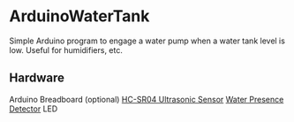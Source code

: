 # ArduinoWaterTank
Simple Arduino program to engage a water pump when a water tank level is low. Useful for humidifiers, etc.

## Hardware
Arduino
Breadboard (optional)
[HC-SR04 Ultrasonic Sensor](https://www.amazon.com/Organizer-Ultrasonic-Distance-MEGA2560-ElecRight/dp/B07RGB4W8V)
[Water Presence Detector](https://www.amazon.com/Sensor-Module-Detection-Surface-Arduino%EF%BC%8810pcs%EF%BC%89/dp/B07THDH7Y4/)
LED
